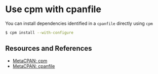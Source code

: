 # Use cpm with cpanfile

You can install dependencies identified in a `cpanfile` directly using `cpm`

```bash
$ cpm install --with-configure
```

## Resources and References

- [MetaCPAN: cpm](https://metacpan.org/dist/App-cpm/view/script/cpm)
- [MetaCPAN: cpanfile](https://metacpan.org/dist/Module-CPANfile/view/lib/cpanfile.pod)
  